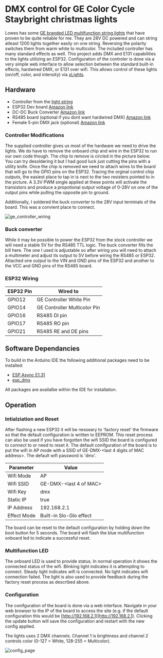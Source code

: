 # DMX control for GE Color Cycle Staybright christmas lights

Lowes has some [GE branded LED multifunction string lights](https://www.lowes.com/pd/GE-Color-Choice-600-Count-124-4-ft-Multi-Function-Warm-White-Multicolor-LED-Christmas-String-Lights/5002160651) that have proven to be quite reliable for me.  They are 28V DC powered and can string atleast 1200 lights together easily on one string.  Reversing the polarity switches them from warm white to multicolor.  The included controller has many standard effects as well.  This project adds DMX and E131 capabilities to the lights utilizing an ESP32.  Configuration of the controler is done via a very simple web interface to allow selection between the standard built-in effects, hardwired DMX, or E131 over wifi.  This allows control of these lights (on/off, color, and intensity) via [xLights](xlights.org).

## Hardware

- Controller from the [light string](https://www.lowes.com/pd/GE-Color-Choice-600-Count-124-4-ft-Multi-Function-Warm-White-Multicolor-LED-Christmas-String-Lights/5002160651)
- ESP32 Dev board [Amazon link](https://www.amazon.com/gp/product/B08D5ZD528/ref=ppx_yo_dt_b_asin_title_o04_s00?ie=UTF8&psc=1)
- DC-DC Buck Converter [Amazon link](https://www.amazon.com/dp/B07JWGN1F6?psc=1&ref=ppx_yo2ov_dt_b_product_details)
- RS485 board (optional if you dont want hardwired DMX) [Amazon link](https://www.amazon.com/gp/product/B00NIOLNAG/ref=ppx_yo_dt_b_asin_title_o03_s02?ie=UTF8&psc=1)
- Female 5-pin DMX jack (optional) [Amazon link](https://www.amazon.com/gp/product/B0B1X5CT5W/ref=ppx_yo_dt_b_asin_title_o03_s04?ie=UTF8&psc=1)

### Controller Modifications

The supplied controller gives us most of the hardware we need to drive the lights.  We do have to remove the onboard chip and wire in the ESP32 to run our own code though.  The chip to remove is circled in the picture below.  You can try desoldering it but I had good luck just cutting the pins with a utility knife.  Once the chip is removed we need to attach wires to the board that will go to the GPIO pins on the ESP32.  Tracing the orginal control chip outputs, the easiest place to tap in is next to the two resisters pointed to in the picture.  A 3.3V PWM single applied at these points will activate the transistors and produce a propotional output voltage of 0-28V on one of the output pins while pulling the opposite pin to ground.

Additionally, I soldered the buck converter to the 28V input terminals of the board.  This was a convient place to connect.

![ge_controller_wiring](https://github.com/etk29321/gestaybright/assets/13752726/6286fbbd-0df3-49bf-b58c-00c41cf57e0f)

### Buck converter

While it may be possible to power the ESP32 from the stock controller we will need a stable 5V for the RS485 TTL logic.  The buck converter fills the bill here.  The one I used is adjustable so after wiring you will need to attach a multimeter and adjust its output to 5V before wiring the RS485 or ESP32.  Attached one output to the VIN and GND pins of the ESP32 and another to the VCC and GND pins of the RS485 board.

### ESP32 Wiring

| ESP32 Pin | Wired to                     |
|-----------|------------------------------|
|  GPIO12   | GE Controller White Pin      |
|  GPIO14   | GE Controller Multicolor Pin |
|  GPIO16   | RS485 DI pin                 |
|  GPIO17   | RS485 RO pin                 |
|  GPIO21   | RS485 RE and DE pins         |


## Software Dependancies

To build in the Arduino IDE the following additional packages need to be installed:

- [ESP Async E1.31](https://github.com/forkineye/ESPAsyncE131)
- [esp_dmx](https://github.com/someweisguy/esp_dmx)

All packages are availalbe within the IDE for installation.

## Operation

### Intialziation and Reset

After flashing a new ESP32 it will be nesseary to 'factory reset' the firmware so that the default configuration is written to EEPROM.  This reset process can also be used if you have forgotten the wifi SSID the board is configured to connect to or need to reset it.  The default conifguration of the board is to put the wifi in AP mode with a SSID of GE-DMX-<last 4 digits of MAC address>.  The default wifi password is 'dmx'.

| Parameter | Value                  |
|-----------|------------------------|
| Wifi Mode | AP                     |
| Wifi SSID | GE-DMX-<last 4 of MAC> |
| Wifi Key  | dmx                    |
| Static IP | true                   |
| IP Address | 192.168.2.1           |
| Effect Mode | Built-in Slo-Glo effect |

The board can be reset to the default configuration by holding down the boot button for 5 seconds.  The board will flash the blue multifunction onboard led to indicate a successful reset.

### Multifunction LED

The onboard LED is used to provide status.  In normal operation it shows the connected status of the wifi.  Blinking light indicates it is attempting to connect.  Steady light indicates wifi is connected.  No light indicates wifi connection failed.  The light is also used to provide feedback during the factory reset process as described above.

### Configuration

The conifguration of the board is done via a web interface.  Navigate in your web browser to the IP of the board to access the site (e.g. if the default configuration this would be [http://192.168.2.1](http://192.168.2.1).  Clicking the update button will save the configuration and restart with the new config applied.

The lights uses 2 DMX channels.  Channel 1 is brightness and channel 2 controls color (0-127 = White, 128-255 = Multicolor).

![config_page](https://github.com/etk29321/gestaybright/assets/13752726/40373b76-97f7-43ff-b974-4e80643f86ac)


